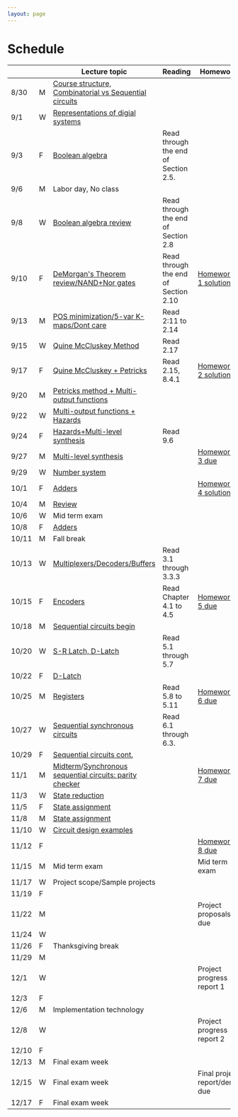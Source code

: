 ```yaml
---
layout: page
---
```

# Schedule

|       |   | Lecture topic                                                                                                                                                             | Reading                               | Homework                                                          |
| ----- | - | --------------------------------------------------------------                                                                                                            | ------------------------------------- | -------------------------                                         |
| 8/30  | M | [Course structure, Combinatorial vs Sequential circuits]({{site.baseurl}}/slides/2021-08-29-what-to-expect-from-the-course.html)                                          |                                       |                                                                   |
| 9/1   | W | [Representations of digial systems]({{site.baseurl}}/slides/2021-09-01-boolean-algebra.html)                                                                              |                                       |                                                                   |
| 9/3   | F | [Boolean algebra]({{site.baseurl}}/slides/2021-09-03-boolean-algebra.html)                                                                                                | Read through the end of Section 2.5.  |                                                                   |
| 9/6   | M | Labor day, No class                                                                                                                                                       |                                       |                                                                   |
| 9/8   | W | [Boolean algebra review]({{site.baseurl}}/slides/2021-09-08-designing-circuits.html)                                                                                      | Read through the end of Section 2.8   |                                                                   |
| 9/10  | F | [DeMorgan's Theorem review/NAND+Nor gates]({{site.baseurl}}/slides/2021-09-10-designing-circuits.html)                                                                    | Read through the end of Section 2.10  | [Homework 1 solution]({{site.baseurl}}/homeworks/hw1/hw1sol.pdf)  |
| 9/13  | M | [POS minimization/5-var K-maps/Dont care]({{site.baseurl}}/slides/2021-09-13-five-var-dont-care.html)                                                                     | Read 2:11 to 2.14                     |                                                                   |
| 9/15  | W | [Quine McCluskey Method]({{site.baseurl}}/slides/2021-09-15-quine-mccluskey.html)                                                                                         | Read 2.17                             |                                                                   |
| 9/17  | F | [Quine McCluskey + Petricks]({{site.baseurl}}/slides/2021-09-17-quine-mccluskey-petricks.html)                                                                            | Read 2.15, 8.4.1                      | [Homework 2 solution]({{site.baseurl}}/homeworks/hw2/hw2sol.pdf)  |
| 9/20  | M | [Petricks method + Multi-output functions]({{site.baseurl}}/slides/2021-09-20-petricks-hw-review.html)                                                                    |                                       |                                                                   |
| 9/22  | W | [Multi-output functions + Hazards]({{site.baseurl}}/slides/2021-09-22-multi-output-functions-hazards.html)                                                                |                                       |                                                                   |
| 9/24  | F | [Hazards+Multi-level synthesis]({{site.baseurl}}/slides/2021-09-24-hazards-multi-level-synthesis.html)                                                                    | Read 9.6                              |                                                                   |
| 9/27  | M | [Multi-level synthesis]({{site.baseurl}}/slides/2021-09-27-multi-level-synthesis.html)                                                                                    |                                       | [Homework 3 due]({{site.baseurl}}/homeworks/hw3/hw3.pdf)          |
| 9/29  | W | [Number system]({{site.baseurl}}/slides/2021-09-29-place-value-number-system.html)                                                                                        |                                       |                                                                   |
| 10/1  | F | [Adders]({{site.baseurl}}/slides/2021-10-01-half-full-adder.html)                                                                                                         |                                       | [Homework 4 solutions]({{site.baseurl}}/homeworks/hw4/hw4sol.pdf) |
| 10/4  | M | [Review]({{site.baseurl}}/slides/2021-10-04-review-half-full-adder.html)                                                                                                  |                                       |                                                                   |
| 10/6  | W | Mid term exam                                                                                                                                                             |                                       |                                                                   |
| 10/8  | F | [Adders]({{site.baseurl}}/slides/2021-10-08-adders.html)                                                                                                                  |                                       |                                                                   |
| 10/11 | M | Fall break                                                                                                                                                                |                                       |                                                                   |
| 10/13 | W | [Multiplexers/Decoders/Buffers]({{site.baseurl}}/slides/2021-10-13-building-blocks.html)                                                                                  | Read 3.1 through 3.3.3                |                                                                   |
| 10/15 | F | [Encoders]({{site.baseurl}}/slides/2021-10-15-flip-flops.html)                                                                                                            | Read Chapter 4.1 to 4.5               | [Homework 5 due]({{site.baseurl}}/homeworks/hw5/hw5.pdf)          |
| 10/18 | M | [Sequential circuits begin]({{site.baseurl}}/slides/2021-10-18-flip-flops.html)                                                                                           |                                       |                                                                   |
| 10/20 | W | [S-R Latch, D-Latch]({{site.baseurl}}/slides/2021-10-20-SR-D-latch.html)                                                                                                  | Read 5.1 through 5.7                  |                                                                   |
| 10/22 | F | [D-Latch]({{site.baseurl}}/slides/2021-10-22-D-latch.html)                                                                                                                |                                       |                                                                   |
| 10/25 | M | [Registers]({{site.baseurl}}/slides/2021-10-25-registers-counters.html)                                                                                                   | Read 5.8 to 5.11                      | [Homework 6 due]({{site.baseurl}}/homeworks/hw6/hw6.pdf)          |
| 10/27 | W | [Sequential synchronous circuits]({{site.baseurl}}/slides/2021-10-27-seq-circuits.html)                                                                                   | Read 6.1 through 6.3.                 |                                                                   |
| 10/29 | F | [Sequential circuits cont.]({{site.baseurl}}/slides/2021-10-29-seq-circuits-ex2.html)                                                                                     |                                       |                                                                   |
| 11/1  | M | [Midterm]({{site.baseurl}}/exam/midterm-exam-oct-6th.pdf.pdf)/[Synchronous sequential circuits: parity checker]({{site.baseurl}}/slides/2021-11-01-seq-circuits-ex2.html) |                                       | [Homework 7 due]({{site.baseurl}}/homeworks/hw7/hw7.pdf)          |
| 11/3  | W | [State reduction]({{site.baseurl}}/slides/2021-11-03-state-reduction.html)                                                                                                |                                       |                                                                   |
| 11/5  | F | [State assignment]({{site.baseurl}}/slides/2021-11-05-state-assignment.html)                                                                                              |                                       |                                                                   |
| 11/8  | M | [State assignment]({{site.baseurl}}/slides/2021-11-08-state-assignment.html)                                                                                              |                                       |                                                                   |
| 11/10 | W | [Circuit design examples]({{site.baseurl}}/slides/2021-11-10-seq-circuit-example.html)                                                                               |                                       |                                                                   |
| 11/12 | F |                                                                                                                                                                           |                                       | [Homework 8 due]({{site.baseurl}}/homeworks/hw8/hw8.pdf)          |
| 11/15 | M | Mid term exam                                                                                                                                                             |                                       | Mid term exam                                                     |
| 11/17 | W | Project scope/Sample projects                                                                                                                                             |                                       |                                                                   |
| 11/19 | F |                                                                                                                                                                           |                                       |                                                                   |
| 11/22 | M |                                                                                                                                                                           |                                       | Project proposals due                                             |
| 11/24 | W |                                                                                                                                                                           |                                       |                                                                   |
| 11/26 | F | Thanksgiving break                                                                                                                                                        |                                       |                                                                   |
| 11/29 | M |                                                                                                                                                                           |                                       |                                                                   |
| 12/1  | W |                                                                                                                                                                           |                                       | Project progress report 1                                         |
| 12/3  | F |                                                                                                                                                                           |                                       |                                                                   |
| 12/6  | M | Implementation technology                                                                                                                                                 |                                       |                                                                   |
| 12/8  | W |                                                                                                                                                                           |                                       | Project progress report 2                                         |
| 12/10 | F |                                                                                                                                                                           |                                       |                                                                   |
| 12/13 | M | Final exam week                                                                                                                                                           |                                       |                                                                   |
| 12/15 | W | Final exam week                                                                                                                                                           |                                       | Final project report/demo due                                     |
| 12/17 | F | Final exam week                                                                                                                                                           |                                       |                                                                   |
